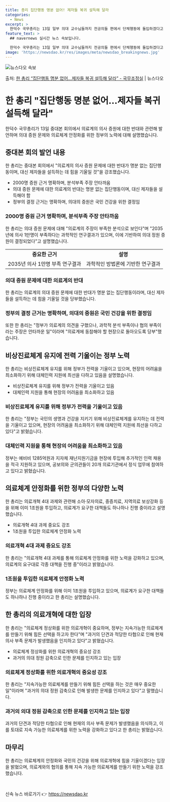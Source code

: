 ```yaml
---
title: 총리 집단행동 명분 없어! 제자들 복귀 설득해 달라
categories:
  - News
excerpt: >
  한덕수 국무총리는 13일 일부 의대 교수님들까지 전공의들 편에서 단체행동에 돌입하겠다고 밝히고 있다며 명분 …
feature_text: >
  ## navernews 실시간 뉴스 속보입니다.

  한덕수 국무총리는 13일 일부 의대 교수님들까지 전공의들 편에서 단체행동에 돌입하겠다고 밝히고 있다며 명분 …
image: 'https://newsdao.kr/res/images/meta/newsdao_breakingnews.jpg'
---
```


![뉴스다오 속보](https://newsdao.kr/res/images/meta/newsdao_breakingnews.jpg)

<p>출처: <a href="https://newsdao.kr/3332" rel="dofollow">한 총리 “집단행동 명분 없어…제자들 복귀 설득해 달라” - 국무조정실</a> | 뉴스다오</p>

<h1>한 총리 "집단행동 명분 없어…제자들 복귀 설득해 달라"</h1>

<p data-ke-size="size16">한덕수 국무총리가 13일 중대본 회의에서 의료계의 의사 증원에 대한 반대와 관련해 발언하며 의대 증원 문제와 의료체계 안정화를 위한 정부의 노력에 대해 설명했습니다.</p>

<h2 data-ke-size="size26">중대본 회의 발언 내용</h2>

<p data-ke-size="size16">한 총리는 중대본 회의에서 "의료계의 의사 증원 문제에 대한 반대가 명분 없는 집단행동이며, 대신 제자들을 설득하는 데 힘을 기울일 것"을 강조했습니다.</p>

<ul>
    <li>2000명 증원 근거 명확하며, 분석부족 주장 안타까움</li>
    <li>의대 증원 문제에 대한 의료계의 반대는 명분 없는 집단행동이며, 대신 제자들을 설득해야 함</li>
    <li>정부의 결정 근거는 명확하며, 의대의 증원은 국민 건강을 위한 결정임</li>
</ul>

<h3>2000명 증원 근거 명확하며, 분석부족 주장 안타까움</h3>

<p data-ke-size="size16">한 총리는 의대 증원 문제에 대해 "의료계의 주장이 부족한 분석으로 보인다"며 "2035년에 의사 1만명이 부족하다는 과학적인 연구결과가 있으며, 이에 기반하여 의대 정원 증원이 결정되었다"고 설명했습니다.</p>

<table>
    <tr>
        <td style="text-align: center; height: 17px;"><b>중요한 근거</b></td>
        <td style="text-align: center; height: 17px;"><b>설명</b></td>
    </tr>
    <tr>
        <td style="text-align: center; height: 17px;">2035년 의사 1만명 부족 연구결과</td>
        <td style="text-align: center; height: 17px;">과학적인 방법론에 기반한 연구결과</td>
    </tr>
</table>

<h3>의대 증원 문제에 대한 의료계의 반대</h3>

<p data-ke-size="size16">한 총리는 의료계의 의대 증원 문제에 대한 반대가 명분 없는 집단행동이라며, 대신 제자들을 설득하는 데 힘을 기울일 것을 당부했습니다.</p>

<h3>정부의 결정 근거는 명확하며, 의대의 증원은 국민 건강을 위한 결정임</h3>

<p data-ke-size="size16">또한 한 총리는 "정부가 의료계의 의견을 구했으나, 과학적 분석 부족이나 협의 부족이라는 주장은 안타까운 일"이라며 "의료계에 동참해야 할 현장으로 돌아오도록 당부"했습니다.</p>

<h2 data-ke-size="size26">비상진료체계 유지에 전력 기울이는 정부 노력</h2>

<p data-ke-size="size16">한 총리는 비상진료체계 유지를 위해 정부가 전력을 기울이고 있으며, 현장의 어려움을 최소화하기 위해 대체인력 지원에 최선을 다하고 있음을 설명했습니다.</p>

<ul>
    <li>비상진료체계 유지를 위해 정부가 전력을 기울이고 있음</li>
    <li>대체인력 지원을 통해 현장의 어려움을 최소화하고 있음</li>
</ul>

<h3>비상진료체계 유지를 위해 정부가 전력을 기울이고 있음</h3>

<p data-ke-size="size16">한 총리는 "정부는 국민의 생명과 건강을 지키기 위해 비상진료체계를 유지하는 데 전력을 기울이고 있으며, 현장의 어려움을 최소화하기 위해 대체인력 지원에 최선을 다하고 있다"고 밝혔습니다.</p>

<h3>대체인력 지원을 통해 현장의 어려움을 최소화하고 있음</h3>

<p data-ke-size="size16">정부는 예비비 1285억원과 지자체 재난지원기금을 현장에 투입해 추가적인 인력 채용을 적극 지원하고 있으며, 공보의와 군의관들이 20개 의료기관에서 정식 업무에 참여하고 있다고 밝혔습니다.</p>

<h2 data-ke-size="size26">의료체계 안정화를 위한 정부의 다양한 노력</h2>

<p data-ke-size="size16">한 총리는 의료개혁 4대 과제와 관련해 소아·모자의료, 중증치료, 지역의료 보상강화 등을 위해 이미 1조원을 투입하고, 의료계가 요구한 대책들도 하나하나 진행 중이라고 설명했습니다.</p>

<ul>
    <li>의료개혁 4대 과제 중요도 강조</li>
    <li>1조원을 투입한 의료체계 안정화 노력</li>
</ul>

<h3>의료개혁 4대 과제 중요도 강조</h3>

<p data-ke-size="size16">한 총리는 "의료개혁 4대 과제를 통해 의료체계 안정화를 위한 노력을 강화하고 있으며, 의료계의 요구대로 각종 대책을 진행 중"이라고 밝혔습니다.</p>

<h3>1조원을 투입한 의료체계 안정화 노력</h3>

<p data-ke-size="size16">정부는 의료체계 안정화를 위해 이미 1조원을 투입하고 있으며, 의료계가 요구한 대책들도 하나하나 진행 중이라고 한 총리는 설명했습니다.</p>

<h2 data-ke-size="size26">한 총리의 의료개혁에 대한 입장</h2>

<p data-ke-size="size16">한 총리는 "의료체계 정상화를 위한 의료개혁이 중요하며, 정부는 지속가능한 의료체계를 만들기 위해 힘든 선택을 하고자 한다"며 "과거의 단견과 적당한 타협으로 인해 현재 의사 부족 문제가 발생했음을 인지하고 있다"고 밝혔습니다.</p>

<ul>
    <li>의료체계 정상화를 위한 의료개혁의 중요성 강조</li>
    <li>과거의 의대 정원 감축으로 인한 문제를 인지하고 있는 입장</li>
</ul>

<h3>의료체계 정상화를 위한 의료개혁의 중요성 강조</h3>

<p data-ke-size="size16">한 총리는 "지속가능한 의료체계를 만들기 위해 힘든 선택을 하는 것은 매우 중요한 일"이라며 "과거의 의대 정원 감축으로 인해 발생한 문제를 인지하고 있다"고 말했습니다.</p>

<h3>과거의 의대 정원 감축으로 인한 문제를 인지하고 있는 입장</h3>

<p data-ke-size="size16">과거의 단견과 적당한 타협으로 인해 현재의 의사 부족 문제가 발생했음을 의식하고, 이를 토대로 지속 가능한 의료체계를 위한 노력을 강화하고 있다고 한 총리는 밝혔습니다.</p>

<h2 data-ke-size="size26">마무리</h2>

<p data-ke-size="size16">한 총리는 의료체계의 안정화와 국민의 건강을 위해 의료개혁에 힘을 기울이겠다는 입장을 밝혔으며, 의료계와의 협의를 통해 지속 가능한 의료체계를 만들기 위한 노력을 강조했습니다.</p>

<p data-ke-size="size16">&nbsp;</p> 

신속 뉴스 바로가기 👉 <a href="https://newsdao.kr" rel="dofollow">https://newsdao.kr</a>


